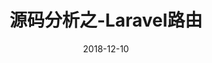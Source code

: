 ---
title: 源码分析之-Laravel路由
date: 2018-12-10
categories:
  - Laravel
tags:
    - source
    - laravel
---